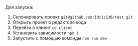 Для запуска: 
1. Склонировать проект `git@github.com:Idris136/test.git`
2. Открыть проект в редакторе кода
3. Перейти в клиент `cd client`
4. Установить зависимости `npm i`
5. Запустить с помощью команды `npm run dev`

